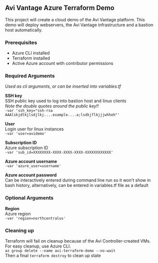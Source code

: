 ## Avi Vantage Azure Terraform Demo

This project will create a cloud demo of the Avi Vantage platform.  This demo will deploy webservers, the Avi Vantage infrastructure and a bastion host automatically.

### Prerequisites
* Azure CLI installed
* Terraform installed
* Active Azure account with contributor permissions


### Required Arguments
*Used as cli arguments, or can be inserted into variables.tf*

**SSH key**  
SSH public key used to log into bastion host and linux clients  
*Note the double quotes around the public key!!*     
```-var 'ssh_key="ssh-rsa AAAlskjdlkjlsdjlkj....example....a;lsdkjflkjjjwhheh"'```  

**User**  
Login user for linux instances  
```-var 'user=avidemo'```  

**Subscription ID**  
Azure subscription ID  
```-var 'sub_id=XXXXXXXX-XXXX-XXXX-XXXX-XXXXXXXXXXXX'```  

**Azure account username**  
```-var 'azure_user=username'```  

**Azure account password**  
Can be interactively entered during command line run so it won't show in bash history, alternatively, can be entered in variables.tf file as a default  

### Optional Arguments  

**Region**  
Azure region  
```-var 'region=northcentralus'```  




### Cleaning up  

Terraform will fail on cleanup because of the Avi Controller-created VMs.  For easy cleanup, use Azure CLI.  
```az group delete --name avi-terraform-demo --no-wait```  
 Then a final ```terraform destroy``` to clean up state